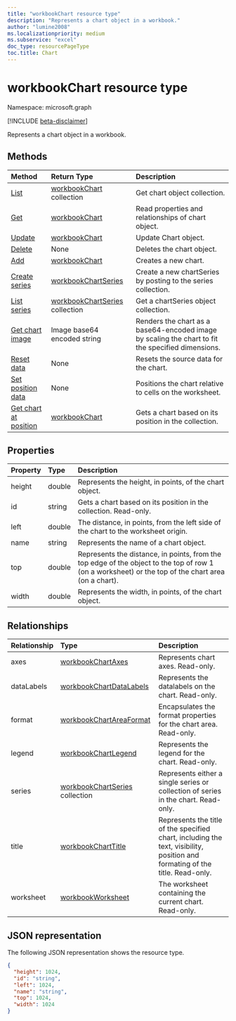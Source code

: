 ```yaml
---
title: "workbookChart resource type"
description: "Represents a chart object in a workbook."
author: "lumine2008"
ms.localizationpriority: medium
ms.subservice: "excel"
doc_type: resourcePageType
toc.title: Chart
---
```


# workbookChart resource type

Namespace: microsoft.graph

[!INCLUDE [beta-disclaimer](../../includes/beta-disclaimer.md)]

Represents a chart object in a workbook.


## Methods

| Method		   | Return Type	|Description|
|:---------------|:--------|:----------|
|[List](../api/chart-list.md) | [workbookChart](workbookchart.md) collection |Get chart object collection. |
|[Get](../api/chart-get.md) | [workbookChart](workbookchart.md) |Read properties and relationships of chart object.|
|[Update](../api/chart-update.md) | [workbookChart](workbookchart.md)	|Update Chart object. |
|[Delete](../api/chart-delete.md)|None|Deletes the chart object.|
|[Add](../api/chartcollection-add.md)|[workbookChart](workbookchart.md)|Creates a new chart.|
|[Create series](../api/chart-post-series.md) |[workbookChartSeries](workbookchartseries.md)| Create a new chartSeries by posting to the series collection.|
|[List series](../api/chart-list-series.md) |[workbookChartSeries](workbookchartseries.md) collection| Get a chartSeries object collection.|
|[Get chart image](../api/chart-image.md)|Image base64 encoded string|Renders the chart as a base64-encoded image by scaling the chart to fit the specified dimensions.|
|[Reset data](../api/chart-setdata.md)|None|Resets the source data for the chart.|
|[Set position data](../api/chart-setposition.md)|None|Positions the chart relative to cells on the worksheet.|
|[Get chart at position](../api/chartcollection-itemat.md)|[workbookChart](workbookchart.md)|Gets a chart based on its position in the collection.|


## Properties
| Property	   | Type	|Description|
|:---------------|:--------|:----------|
|height|double|Represents the height, in points, of the chart object.|
|id|string|Gets a chart based on its position in the collection. Read-only.|
|left|double|The distance, in points, from the left side of the chart to the worksheet origin.|
|name|string|Represents the name of a chart object.|
|top|double|Represents the distance, in points, from the top edge of the object to the top of row 1 (on a worksheet) or the top of the chart area (on a chart).|
|width|double|Represents the width, in points, of the chart object.|

## Relationships
| Relationship | Type	|Description|
|:---------------|:--------|:----------|
|axes|[workbookChartAxes](workbookchartaxes.md)|Represents chart axes. Read-only.|
|dataLabels|[workbookChartDataLabels](workbookchartdatalabels.md)|Represents the datalabels on the chart. Read-only.|
|format|[workbookChartAreaFormat](workbookchartareaformat.md)|Encapsulates the format properties for the chart area. Read-only.|
|legend|[workbookChartLegend](workbookchartlegend.md)|Represents the legend for the chart. Read-only.|
|series|[workbookChartSeries](workbookchartseries.md) collection|Represents either a single series or collection of series in the chart. Read-only.|
|title|[workbookChartTitle](workbookcharttitle.md)|Represents the title of the specified chart, including the text, visibility, position and formating of the title. Read-only.|
|worksheet|[workbookWorksheet](workbookworksheet.md)|The worksheet containing the current chart. Read-only.|

## JSON representation

The following JSON representation shows the resource type.

<!-- {
  "blockType": "resource",
  "optionalProperties": [],
  "keyProperty": "id",
  "baseType": "microsoft.graph.entity",
  "@odata.type": "microsoft.graph.workbookChart"
}-->

```json
{
  "height": 1024,
  "id": "string",
  "left": 1024,
  "name": "string",
  "top": 1024,
  "width": 1024
}

```

<!-- uuid: 8fcb5dbc-d5aa-4681-8e31-b001d5168d79
2015-10-25 14:57:30 UTC -->
<!--
{
  "type": "#page.annotation",
  "description": "workbookChart resource",
  "keywords": "",
  "section": "documentation",
  "tocPath": "",
  "suppressions": []
}
-->


